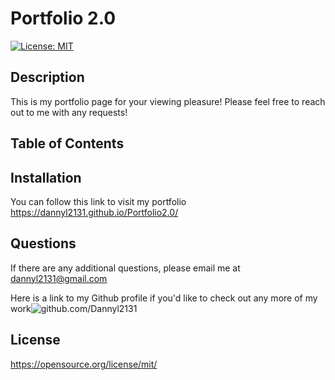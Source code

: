 
  # Portfolio 2.0
  [![License: MIT](https://img.shields.io/badge/License-MIT-yellow.svg)](https://opensource.org/licenses/MIT)
  ## Description
  This is my portfolio page for your viewing pleasure! Please feel free to reach out to me with any requests!
  ## Table of Contents 
  ## Installation
  You can follow this link to visit my portfolio https://dannyl2131.github.io/Portfolio2.0/ 
  ## Questions
  If there are any additional questions, please email me at dannyl2131@gmail.com

  Here is a link to my Github profile if you'd like to check out any more of my work![github.com/Dannyl2131](github.com/Dannyl2131) 
## License
   https://opensource.org/license/mit/      
